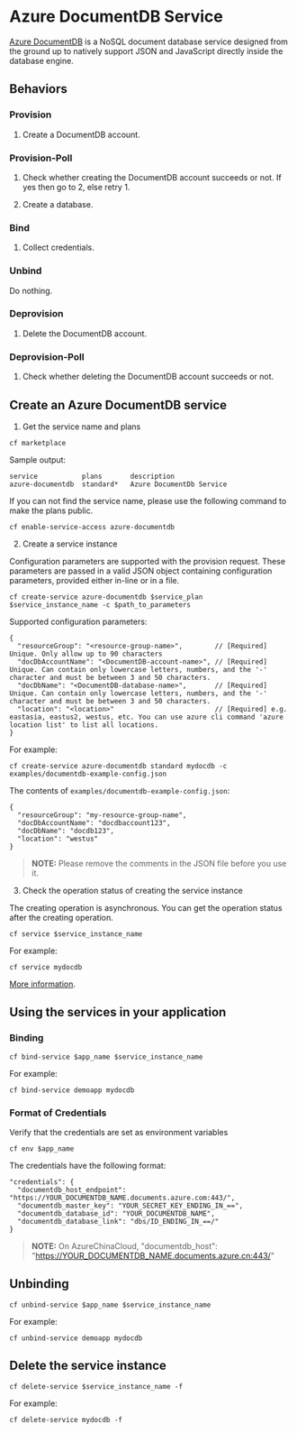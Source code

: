 # Azure DocumentDB Service

[Azure DocumentDB](https://azure.microsoft.com/en-us/services/documentdb/) is a NoSQL document database service designed from the ground up to natively support JSON and JavaScript directly inside the database engine.

## Behaviors

### Provision
  
  1. Create a DocumentDB account.
  
### Provision-Poll
  
  1. Check whether creating the DocumentDB account succeeds or not. If yes then go to 2, else retry 1.
  
  2. Create a database.
  
### Bind

  1. Collect credentials.

### Unbind

  Do nothing.
  
### Deprovision

  1. Delete the DocumentDB account.

### Deprovision-Poll

  1. Check whether deleting the DocumentDB account succeeds or not.
  
## Create an Azure DocumentDB service

1. Get the service name and plans

  ```
  cf marketplace
  ```

  Sample output:

  ```
  service           plans       description
  azure-documentdb  standard*   Azure DocumentDb Service
  ```

  If you can not find the service name, please use the following command to make the plans public.

  ```
  cf enable-service-access azure-documentdb
  ```

2. Create a service instance

  Configuration parameters are supported with the provision request. These parameters are passed in a valid JSON object containing configuration parameters, provided either in-line or in a file.

  ```
  cf create-service azure-documentdb $service_plan $service_instance_name -c $path_to_parameters
  ```

  Supported configuration parameters:

  ```
  {
    "resourceGroup": "<resource-group-name>",        // [Required] Unique. Only allow up to 90 characters
    "docDbAccountName": "<DocumentDB-account-name>", // [Required] Unique. Can contain only lowercase letters, numbers, and the '-' character and must be between 3 and 50 characters.
    "docDbName": "<DocumentDB-database-name>",       // [Required] Unique. Can contain only lowercase letters, numbers, and the '-' character and must be between 3 and 50 characters.
    "location": "<location>"                         // [Required] e.g. eastasia, eastus2, westus, etc. You can use azure cli command 'azure location list' to list all locations.
  }
  ```

  For example:

  ```
  cf create-service azure-documentdb standard mydocdb -c examples/documentdb-example-config.json
  ```

  The contents of `examples/documentdb-example-config.json`:

  ```
  {
    "resourceGroup": "my-resource-group-name",
    "docDbAccountName": "docdbaccount123",
    "docDbName": "docdb123",
    "location": "westus"
  }
  ```

  >**NOTE:** Please remove the comments in the JSON file before you use it.

3. Check the operation status of creating the service instance

  The creating operation is asynchronous. You can get the operation status after the creating operation.

  ```
  cf service $service_instance_name
  ```

  For example:

  ```
  cf service mydocdb
  ```

[More information](http://docs.cloudfoundry.org/devguide/services/managing-services.html#create).

## Using the services in your application

### Binding

  ```
  cf bind-service $app_name $service_instance_name
  ```

  For example:

  ```
  cf bind-service demoapp mydocdb
  ```

### Format of Credentials

  Verify that the credentials are set as environment variables

  ```
  cf env $app_name
  ```

  The credentials have the following format:
  
  ```
  "credentials": {
    "documentdb_host_endpoint": "https://YOUR_DOCUMENTDB_NAME.documents.azure.com:443/",
    "documentdb_master_key": "YOUR_SECRET_KEY_ENDING_IN_==",
    "documentdb_database_id": "YOUR_DOCUMENTDB_NAME",
    "documentdb_database_link": "dbs/ID_ENDING_IN_==/"
  }
  ```

  >**NOTE:** On AzureChinaCloud, "documentdb_host": "https://YOUR_DOCUMENTDB_NAME.documents.azure.cn:443/"
  
## Unbinding

  ```
  cf unbind-service $app_name $service_instance_name
  ```

  For example:

  ```
  cf unbind-service demoapp mydocdb
  ```

## Delete the service instance

  ```
  cf delete-service $service_instance_name -f
  ```

  For example:

  ```
  cf delete-service mydocdb -f
  ```
